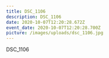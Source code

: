 ```yaml
---
title: DSC_1106
description: DSC_1106
date: 2020-10-07T12:20:28.672Z
event_date: 2020-10-07T12:20:28.700Z
picture: /images/uploads/dsc_1106.jpg
---
```

DSC_1106